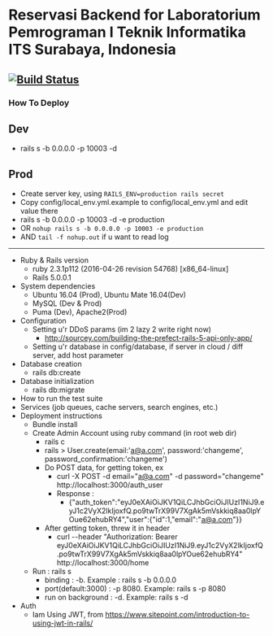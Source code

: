 Reservasi Backend for Laboratorium Pemrograman I Teknik Informatika ITS Surabaya, Indonesia
================
[![Build Status](https://travis-ci.org/lpif/Reservasi-Backend.svg?branch=master)](https://travis-ci.org/lpif/Reservasi-Backend)
--------
### How To Deploy
## Dev
* rails s -b 0.0.0.0 -p 10003 -d

## Prod
* Create server key, using `RAILS_ENV=production rails secret`
* Copy config/local_env.yml.example to config/local_env.yml and edit value there
* rails s -b 0.0.0.0 -p 10003 -d -e production
* OR `nohup rails s -b 0.0.0.0 -p 10003 -e production`
* AND `tail -f nohup.out` if u want to read log
--------

* Ruby & Rails version
    - ruby 2.3.1p112 (2016-04-26 revision 54768) [x86_64-linux]
    - Rails 5.0.0.1
* System dependencies
  - Ubuntu 16.04 (Prod), Ubuntu Mate 16.04(Dev)
  - MySQL (Dev & Prod)
  - Puma (Dev), Apache2(Prod)
* Configuration
  - Setting u'r DDoS params (im 2 lazy 2 write right now)
    - http://sourcey.com/building-the-prefect-rails-5-api-only-app/
  - Setting u'r database in config/database, if server in cloud / diff server, add host parameter
* Database creation  
    - rails db:create
* Database initialization
    - rails db:migrate
* How to run the test suite
* Services (job queues, cache servers, search engines, etc.)
* Deployment instructions
  - Bundle install
  - Create Admin Account using ruby command (in root web dir)
    - rails c
    - rails > User.create(email:'a@a.com', password:'changeme', password_confirmation:'changeme')
    - Do POST data, for getting token, ex
        - curl -X POST -d email="a@a.com" -d password="changeme" http://localhost:3000/auth_user
        - Response :
            - {"auth_token":"eyJ0eXAiOiJKV1QiLCJhbGciOiJIUzI1NiJ9.eyJ1c2VyX2lkIjoxfQ.po9twTrX99V7XgAk5mVskkiq8aa0lpYOue62ehubRY4","user":{"id":1,"email":"a@a.com"}}
    - After getting token, threw it in header
        - curl --header "Authorization: Bearer eyJ0eXAiOiJKV1QiLCJhbGciOiJIUzI1NiJ9.eyJ1c2VyX2lkIjoxfQ.po9twTrX99V7XgAk5mVskkiq8aa0lpYOue62ehubRY4" http://localhost:3000/home
  - Run : rails s
    - binding : -b. Example : rails s -b 0.0.0.0
    - port(default:3000) : -p 8080. Example: rails s -p 8080
    - run on background : -d. Example: rails s -d
* Auth
  - Iam Using JWT, from https://www.sitepoint.com/introduction-to-using-jwt-in-rails/
